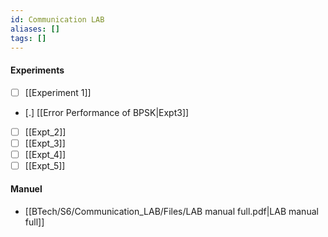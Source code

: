 ```yaml
---
id: Communication LAB
aliases: []
tags: []
---
```


#### Experiments
- [ ] [[Experiment 1]]
- [.] [[Error Performance of BPSK|Expt3]]
- [ ] [[Expt_2]]
- [ ] [[Expt_3]]
- [ ] [[Expt_4]]
- [ ] [[Expt_5]]

#### Manuel
- [[BTech/S6/Communication_LAB/Files/LAB manual full.pdf|LAB manual full]]